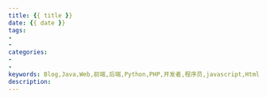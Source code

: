 ```yaml
---
title: {{ title }}
date: {{ date }}
tags:
-
-
categories:
-
- 
keywords: Blog,Java,Web,前端,后端,Python,PHP,开发者,程序员,javascript,Html,maven,gitHub,学习分享,编程
description:
---
```


<!-- more -->
